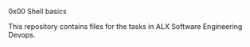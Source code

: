 0x00 Shell basics

This repository contains files for the tasks in ALX Software Engineering Devops.
